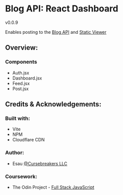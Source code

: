 # Blog API: React Dashboard

v0.0.9

Enables posting to the [Blog API](https://github.com/cursebreakers/blog-api) and [Static Viewer]()

## Overview:

### Components
- Auth.jsx
- Dashboard.jsx
- Feed.jsx
- Post.jsx

## Credits & Acknowledgements:

### Built with:

- Vite
- NPM
- Cloudflare CDN

### Author:

- Esau [@Cursebreakers LLC](https://cursebreakers.net)

### Coursework:

- The Odin Project - [Full Stack JavaScript](https://www.theodinproject.com/lessons/nodejs-blog-api)